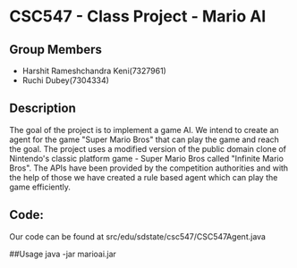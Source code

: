 # CSC547 - Class Project - Mario AI
## Group Members
- Harshit Rameshchandra Keni(7327961)
- Ruchi Dubey(7304334)

## Description
The goal of the project is to implement a game AI. We intend to create an agent for the game "Super Mario Bros" that can play the game and reach the goal.
The project uses a modified version of the public domain clone of Nintendo's classic platform game - Super Mario Bros called "Infinite Mario Bros".
The APIs have been provided by the competition authorities and with the help of those we have created a rule based agent which can play the game efficiently.

## Code:
Our code can be found at src/edu/sdstate/csc547/CSC547Agent.java

##Usage
java -jar marioai.jar